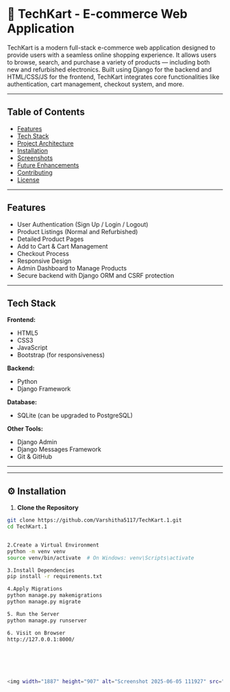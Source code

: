 # 🛒 TechKart - E-commerce Web Application

TechKart is a modern full-stack e-commerce web application designed to provide users with a seamless online shopping experience. It allows users to browse, search, and purchase a variety of products — including both new and refurbished electronics. Built using Django for the backend and HTML/CSS/JS for the frontend, TechKart integrates core functionalities like authentication, cart management, checkout system, and more.

---

## Table of Contents

- [Features](#features)
- [Tech Stack](#tech-stack)
- [Project Architecture](#project-architecture)
- [Installation](#installation)
- [Screenshots](#screenshots)
- [Future Enhancements](#future-enhancements)
- [Contributing](#contributing)
- [License](#license)

---

##  Features

- User Authentication (Sign Up / Login / Logout)
- Product Listings (Normal and Refurbished)
- Detailed Product Pages
- Add to Cart & Cart Management
- Checkout Process
- Responsive Design
- Admin Dashboard to Manage Products
- Secure backend with Django ORM and CSRF protection

---

##  Tech Stack

**Frontend:**
- HTML5
- CSS3
- JavaScript
- Bootstrap (for responsiveness)

**Backend:**
- Python
- Django Framework

**Database:**
- SQLite (can be upgraded to PostgreSQL)

**Other Tools:**
- Django Admin
- Django Messages Framework
- Git & GitHub

---


---

## ⚙️ Installation

1. **Clone the Repository**
```bash
git clone https://github.com/Varshitha5117/TechKart.1.git
cd TechKart.1


2.Create a Virtual Environment 
python -m venv venv
source venv/bin/activate  # On Windows: venv\Scripts\activate

3.Install Dependencies
pip install -r requirements.txt

4.Apply Migrations
python manage.py makemigrations
python manage.py migrate

5. Run the Server
python manage.py runserver

6. Visit on Browser
http://127.0.0.1:8000/






<img width="1887" height="907" alt="Screenshot 2025-06-05 111927" src="https://github.com/user-attachments/assets/e3dafe6b-fef2-4b3c-b591-cd0700067eca" />



